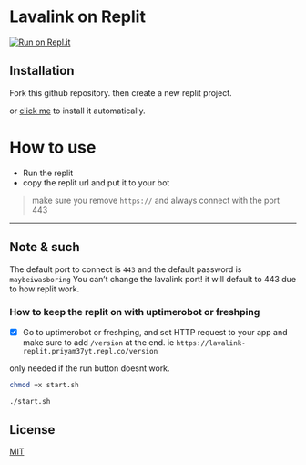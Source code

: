 # Lavalink on Replit
[![Run on Repl.it](https://repl.it/badge/github/DarrenOfficial/lavalink-replit)](https://repl.it/github/DarrenOfficial/lavalink-replit)



## Installation

Fork this github repository. then create a new replit project.

or [click me](https://replit.com/github/DarrenOfficial/lavalink-replit) to install it automatically.

# How to use
* Run the replit
* copy the replit url and put it to your bot
> make sure you remove `https://` and always connect with the port 443


- - -

## Note & such
The default port to connect is `443` and the default password is `maybeiwasboring`
You can’t change the lavalink port! it will default to 443 due to how replit work.

### How to keep the replit on with uptimerobot or freshping
- [x] Go to uptimerobot or freshping, and set HTTP request to your app and make sure to add `/version` at the end. ie `https://lavalink-replit.priyam37yt.repl.co/version`


only needed if the run button doesnt work.
```bash
chmod +x start.sh
```
```bash
./start.sh
```

## License
[MIT](https://choosealicense.com/licenses/mit/)
